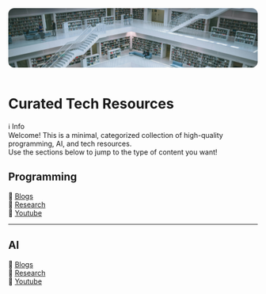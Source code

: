 <link rel="stylesheet" href="css/general.css">

<div style="width:100%; height:120px; overflow:hidden; border-radius:12px;">
  <img src="images/library.jpg" alt="Header" style="width:100%; object-fit:cover; object-position:center top; display:block;">
</div>

<br>

# Curated Tech Resources

<div class="callout callout-info">
  <div class="callout-title">
    <span class="callout-icon">ℹ️</span>
    Info
  </div>
  Welcome! This is a minimal, categorized collection of high-quality programming, AI, and tech resources.<br>
  Use the sections below to jump to the type of content you want!
</div>

## Programming

<div class="callout callout-note">
  <div class="callout-title">
    <span class="callout-icon">📝</span>
	 <a href="programming/blogs.md">Blogs</a>
  </div>
</div>

<div class="callout callout-info">
  <div class="callout-title">
    <span class="callout-icon">📄</span>
    <a href="programming/research.md">Research</a>
  </div>
</div>

<div class="callout callout-note">
  <div class="callout-title">
    <span class="callout-icon">🎥</span>
    <a href="programming/youtube.md">Youtube</a>
  </div>
</div>

---

## AI

<div class="callout callout-note">
  <div class="callout-title">
    <span class="callout-icon">📝</span>
	 <a href="ai/blogs.md">Blogs</a>
  </div>
</div>

<div class="callout callout-info">
  <div class="callout-title">
    <span class="callout-icon">📄</span>
    <a href="ai/research.md">Research</a>
  </div>
</div>

<div class="callout callout-note">
  <div class="callout-title">
    <span class="callout-icon">🎥</span>
    <a href="ai/youtube.md">Youtube</a>
  </div>
</div>
